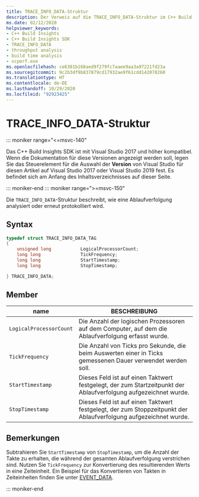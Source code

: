 ```yaml
---
title: TRACE_INFO_DATA-Struktur
description: Der Verweis auf die TRACE_INFO_DATA-Struktur im C++ Build Insights SDK.
ms.date: 02/12/2020
helpviewer_keywords:
- C++ Build Insights
- C++ Build Insights SDK
- TRACE_INFO_DATA
- throughput analysis
- build time analysis
- vcperf.exe
ms.openlocfilehash: ce6301b168aed9f279fc7aaee9aa3a97221fd23a
ms.sourcegitcommit: 9c2b3df9b837879cd17932ae9f61cdd142078260
ms.translationtype: HT
ms.contentlocale: de-DE
ms.lasthandoff: 10/29/2020
ms.locfileid: "92923425"
---
```

# <a name="trace_info_data-structure"></a>TRACE_INFO_DATA-Struktur

::: moniker range="<=msvc-140"

Das C++ Build Insights SDK ist mit Visual Studio 2017 und höher kompatibel. Wenn die Dokumentation für diese Versionen angezeigt werden soll, legen Sie das Steuerelement für die Auswahl der **Version** von Visual Studio für diesen Artikel auf Visual Studio 2017 oder Visual Studio 2019 fest. Es befindet sich am Anfang des Inhaltsverzeichnisses auf dieser Seite.

::: moniker-end
::: moniker range=">=msvc-150"

Die `TRACE_INFO_DATA`-Struktur beschreibt, wie eine Ablaufverfolgung analysiert oder erneut protokolliert wird.

## <a name="syntax"></a>Syntax

```cpp
typedef struct TRACE_INFO_DATA_TAG
{
    unsigned long           LogicalProcessorCount;
    long long               TickFrequency;
    long long               StartTimestamp;
    long long               StopTimestamp;

} TRACE_INFO_DATA;
```

## <a name="members"></a>Member

| name | BESCHREIBUNG |
|--|--|
| `LogicalProcessorCount` | Die Anzahl der logischen Prozessoren auf dem Computer, auf dem die Ablaufverfolgung erfasst wurde. |
| `TickFrequency` | Die Anzahl von Ticks pro Sekunde, die beim Auswerten einer in Ticks gemessenen Dauer verwendet werden soll. |
| `StartTimestamp` | Dieses Feld ist auf einen Taktwert festgelegt, der zum Startzeitpunkt der Ablaufverfolgung aufgezeichnet wurde. |
| `StopTimestamp` | Dieses Feld ist auf einen Taktwert festgelegt, der zum Stoppzeitpunkt der Ablaufverfolgung aufgezeichnet wurde. |

## <a name="remarks"></a>Bemerkungen

Subtrahieren Sie `StartTimestamp` von `StopTimestamp`, um die Anzahl der Takte zu erhalten, die während der gesamten Ablaufverfolgung verstrichen sind. Nutzen Sie `TickFrequency` zur Konvertierung des resultierenden Werts in eine Zeiteinheit. Ein Beispiel für das Konvertieren von Takten in Zeiteinheiten finden Sie unter [EVENT_DATA](event-data-struct.md).

::: moniker-end
